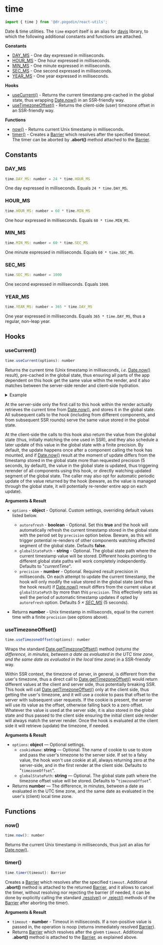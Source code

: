 # time
```jsx
import { time } from '@dr.pogodin/react-utils';
```
Date & time utilities. The `time` export itself is an alias for
[dayjs](https://day.js.org/en) library, to which the following
additional constants and functions are attached.

**Constants**
- [DAY_MS](#day_ms) - One day expressed in milliseconds.
- [HOUR_MS](#hour_ms) - One hour expressed in milliseconds.
- [MIN_MS](#min_ms) - One minute expressed in milliseconds.
- [SEC_MS](#sec_ms) - One second expressed in milliseconds.
- [YEAR_MS](#year_ms) - One year expressed in milliseconds.

**Hooks**
- [useCurrent()] - Returns the current timestamp pre-cached in the global state,
  thus wrapping [Date.now()] in an SSR-friendly way.
- [useTimezoneOffset()] - Returns the client-side (user) timezone offset
  in an SSR-friendly way.

**Functions**
- [now()](#now) - Returns current Unix timestamp in milliseconds.
- [timer()](#timer) - Creates a [Barrier] which resolves after the specified
  timeout. The timer can be aborted by **.abort()** method attached to
  the [Barrier].

## Constants

### DAY_MS
```jsx
time.DAY_MS: number = 24 * time.HOUR_MS
```
One day expressed in milliseconds. Equals `24 * time.DAY_MS`.

### HOUR_MS
```jsx
time.HOUR_MS: number = 60 * time.MIN_MS
```
One hour expressed in milliseconds. Equals `60 * time.MIN_MS`.

### MIN_MS
```jsx
time.MIN_MS: number = 60 * time.SEC_MS
```
One minute expressed in milliseconds. Equals `60 * time.SEC_MS`.

### SEC_MS
```jsx
time.SEC_MS: number = 1000
```
One second expressed in milliseconds. Equals `1000`.

### YEAR_MS
```jsx
time.YEAR_MS: number = 365 * time.DAY_MS
```
One year expressed in milliseconds. Equals `365 * time.DAY_MS`, thus a regular,
non-leap year.

## Hooks

### useCurrent()
```jsx
time.useCurrent(options): number
```
Returns the current time (Unix timestamp in milliseconds, _i.e._ [Date.now()]
result), pre-cached in the global state, thus ensuring all parts of the app
dependent on this hook get the same value within the render, and it also
matches between the server-side render and client-side hydration.

<details>
<summary>Example</summary>

This trivial component renders the current time, and when used alongside SSR
it would break client-side hydration if [Date.now()] was used directly instead
of [useCurrent()] hook:
```jsx
import { time } from '@dr.pogodin/react-utils';

export default function CurrentTime() {

  // const timestamp = Date.now(); // would cause issues with SSR.
  const timestamp = time.useCurrent();

  return <div>Current timestamp is: {timestamp}</div>;
}
```
</details>

At the server-side only the first call to this hook within the render actually
retrieves the current time from [Date.now()], and stores it in the global state.
All subsequent calls to the hook (including from different components, and from
subsequent SSR rounds) serve the same value stored in the global state.

At the client-side the calls to this hook also return the value from the global
state (thus, initially matching the one used in SSR), and they also schedule a
later update of this value in the global state with a finite precision.
By default, the update happens once after a component calling the hook has
mounted, and if [Date.now()] result at the moment of update differs from
the timestamp stored in the global state more than requested precision
(5 seconds, by default), the value in the global state is updated, thus
triggering rerender of all components using this hook, or directly watching
updated segment of the global state. The caller may also opt for automatic
periodic update of the value returned by the hook (beware, as the value is
managed through the global state, it will potentially re-render entire app
on each update).

**Arguments & Result**
- `options` - **object** - Optional. Custom settings, overriding default values
  listed below.
  - `autorefresh` - **boolean** - Optional. Set this **true** and the hook will
    automatically refresh the current timestamp stored in the global state with
    the period set by `precision` option below. Beware, as this will trigger
    potential re-renders of other components watching affected segment of
    the global state. Defaults **false**.
  - `globalStatePath` - **string** - Optional. The global state path where
    the current timestamp value will be stored. Different hooks pointing to
    different global state paths will work completely independently.
    Defaults to "_currentTime_".
  - `precision` - **number** - Optional. Required result precision
    in milliseconds. On each attempt to update the current timestamp,
    the hook will only modify the value stored in the global state (and thus
    the hook result) if [Date.now()] result differs from the current value
    at `globalStatePath` by more than this `precision`. This effectively
    sets as well the period of automatic timestamp updates if opted by
    `autorefresh` option. Defaults _5 &times; [SEC_MS]_ (5 seconds).

- Returns **number** - Unix timestamp in milliseconds, equal to the current time
  with a finite `precision` (see options above).

### useTimezoneOffset()
```jsx
time.useTimezoneOffset(options): number
```
Wraps the standard [Date.getTimezoneOffset()] method (_returns the difference,
in minutes, between a date as evaluated in the UTC time zone, and the same date
as evaluated in the local time zone_) in a SSR-friendly way.

Within SSR context, the timezone of server, in general, is different from
the user's timezone, thus a direct call to [Date.getTimezoneOffset()] would
return different values at the client and server side, thus potentially breaking
SSR. This hook will call [Date.getTimezoneOffset()] only at the client side,
thus getting the user's timezone, and it will use a cookie to pass that offset
to the server with subsequent user requests. If the cookie is present,
the server will use its value as the offset, otherwise falling back to a zero
offset. Whatever the value is used at the server side, it is also stored in
the global state and thus passed to the client side ensuring the initial client
side render will always match the server render. Once the hook is evaluated
at the client side it will retrieve (update) the timezone, if needed.

**Arguments & Result**
- `options`: **object** &mdash; Optional settings.
  - `cookieName`: **string** &mdash; Optional. The name of cookie to use to store
    and pass the user's timezone to the server side. If set to a falsy value,
    the hook won't use cookie at all, always returning zero at the server-side,
    and in the first render at the client side. Defaults to "`timezoneOffset`".
  - `globalStatePath`: **string** &mdash; Optional. The global state path where
    the timezone offset value will be stored. Defaults to "`timezoneOffset`".
- Returns **number** &mdash; The difference, in minutes, between a date as evaluated
  in the UTC time zone, and the same date as evaluated in the user's (client)
  local time zone.

## Functions

### now()
```jsx
time.now(): number
```
Returns the current Unix timestamp in milliseconds, thus just an alias for
[Date.now()](https://developer.mozilla.org/en-US/docs/Web/JavaScript/Reference/Global_Objects/Date/now).

### timer()
```jsx
time.timer(timeout): Barrier
```
Creates a [Barrier] which resolves after the specified `timeout`. Additional
**.abort()** method is attached to the returned [Barrier], and it allows to
cancel the timer, without resolving nor rejecting the barrier (if needed,
it can be done by explicitly calling the standard [.resolve()] or [.reject()]
methods of the [Barrier] after aborting the timer).

**Arguments & Result**
- `timeout` - **number** - Timeout in milliseconds. If a non-positive value is
  passed in, the operation is noop (returns immediately resolved [Barrier]).
- Returns [Barrier] which resolves after the given `timeout`. Additional
  **.abort()** method is attached to the [Barrier], as explained above.

<!-- links -->
[Barrier]: /docs/api/classes/Barrier
[Date.now()]: https://developer.mozilla.org/en-US/docs/Web/JavaScript/Reference/Global_Objects/Date/now
[.resolve()]: /docs/api/classes/Barrier#resolve
[.reject()]: http://localhost:3000/docs/react-utils/docs/api/classes/Barrier#reject
[SEC_MS]: #sec_ms
[useCurrent()]: #usecurrent
[useTimezoneOffset()]: #usetimezoneoffset
[Date.getTimezoneOffset()]: https://developer.mozilla.org/en-US/docs/Web/JavaScript/Reference/Global_Objects/Date/getTimezoneOffset
